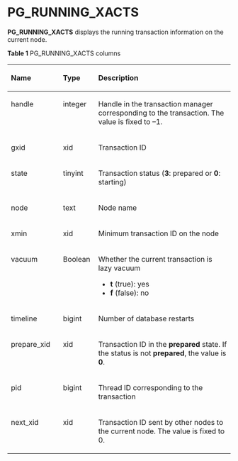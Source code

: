 # PG\_RUNNING\_XACTS<a name="EN-US_TOPIC_0000001151571796"></a>

**PG\_RUNNING\_XACTS**  displays the running transaction information on the current node.

**Table  1**  PG\_RUNNING\_XACTS columns

<a name="en-us_topic_0059778567_tfb5e94c949304dd5bdf7fd2d8d223080"></a>
<table><thead align="left"><tr id="en-us_topic_0059778567_r22475baed9fb4d4daad1f28269fbbd78"><th class="cellrowborder" valign="top" width="23.330000000000002%" id="mcps1.2.4.1.1"><p id="en-us_topic_0059778567_a9d40fb7778ec441fade86b126709b745"><a name="en-us_topic_0059778567_a9d40fb7778ec441fade86b126709b745"></a><a name="en-us_topic_0059778567_a9d40fb7778ec441fade86b126709b745"></a>Name</p>
</th>
<th class="cellrowborder" valign="top" width="15.790000000000001%" id="mcps1.2.4.1.2"><p id="en-us_topic_0059778567_aabccd98aa2704885bed6ef0616c775a0"><a name="en-us_topic_0059778567_aabccd98aa2704885bed6ef0616c775a0"></a><a name="en-us_topic_0059778567_aabccd98aa2704885bed6ef0616c775a0"></a>Type</p>
</th>
<th class="cellrowborder" valign="top" width="60.88%" id="mcps1.2.4.1.3"><p id="en-us_topic_0059778567_a4fefca91dbaf4b3abe70ffdd17c063a5"><a name="en-us_topic_0059778567_a4fefca91dbaf4b3abe70ffdd17c063a5"></a><a name="en-us_topic_0059778567_a4fefca91dbaf4b3abe70ffdd17c063a5"></a>Description</p>
</th>
</tr>
</thead>
<tbody><tr id="en-us_topic_0059778567_r9a2a76e76fb540f389a1ac769b44a147"><td class="cellrowborder" valign="top" width="23.330000000000002%" headers="mcps1.2.4.1.1 "><p id="en-us_topic_0059778567_a36330ba8f3bf4e5aab779fa27b375014"><a name="en-us_topic_0059778567_a36330ba8f3bf4e5aab779fa27b375014"></a><a name="en-us_topic_0059778567_a36330ba8f3bf4e5aab779fa27b375014"></a>handle</p>
</td>
<td class="cellrowborder" valign="top" width="15.790000000000001%" headers="mcps1.2.4.1.2 "><p id="en-us_topic_0059778567_a3cf06a6a3ee841d7bac62a9ed3a8da24"><a name="en-us_topic_0059778567_a3cf06a6a3ee841d7bac62a9ed3a8da24"></a><a name="en-us_topic_0059778567_a3cf06a6a3ee841d7bac62a9ed3a8da24"></a>integer</p>
</td>
<td class="cellrowborder" valign="top" width="60.88%" headers="mcps1.2.4.1.3 "><p id="en-us_topic_0059778567_a5870a20f3740491398ce1766c0e01e15"><a name="en-us_topic_0059778567_a5870a20f3740491398ce1766c0e01e15"></a><a name="en-us_topic_0059778567_a5870a20f3740491398ce1766c0e01e15"></a>Handle in the transaction manager corresponding to the transaction. The value is fixed to –1.</p>
</td>
</tr>
<tr id="en-us_topic_0059778567_rd0ce2f0fc41f4065ac89e15c2554b5cf"><td class="cellrowborder" valign="top" width="23.330000000000002%" headers="mcps1.2.4.1.1 "><p id="en-us_topic_0059778567_a2fb68fcd236e4be19fb7e059b81b27e3"><a name="en-us_topic_0059778567_a2fb68fcd236e4be19fb7e059b81b27e3"></a><a name="en-us_topic_0059778567_a2fb68fcd236e4be19fb7e059b81b27e3"></a>gxid</p>
</td>
<td class="cellrowborder" valign="top" width="15.790000000000001%" headers="mcps1.2.4.1.2 "><p id="en-us_topic_0059778567_a47ccc55377b64ebc9a06d4b821823e71"><a name="en-us_topic_0059778567_a47ccc55377b64ebc9a06d4b821823e71"></a><a name="en-us_topic_0059778567_a47ccc55377b64ebc9a06d4b821823e71"></a>xid</p>
</td>
<td class="cellrowborder" valign="top" width="60.88%" headers="mcps1.2.4.1.3 "><p id="en-us_topic_0059778567_afb8fcc97f46f48319317441448893ae7"><a name="en-us_topic_0059778567_afb8fcc97f46f48319317441448893ae7"></a><a name="en-us_topic_0059778567_afb8fcc97f46f48319317441448893ae7"></a>Transaction ID</p>
</td>
</tr>
<tr id="en-us_topic_0059778567_r3a87b100271c428d8d60788f981b551a"><td class="cellrowborder" valign="top" width="23.330000000000002%" headers="mcps1.2.4.1.1 "><p id="en-us_topic_0059778567_a6fd683e5665642838ec861765beaecf6"><a name="en-us_topic_0059778567_a6fd683e5665642838ec861765beaecf6"></a><a name="en-us_topic_0059778567_a6fd683e5665642838ec861765beaecf6"></a>state</p>
</td>
<td class="cellrowborder" valign="top" width="15.790000000000001%" headers="mcps1.2.4.1.2 "><p id="en-us_topic_0059778567_a7abf7428d2414cb0b532c9a8d1f383ad"><a name="en-us_topic_0059778567_a7abf7428d2414cb0b532c9a8d1f383ad"></a><a name="en-us_topic_0059778567_a7abf7428d2414cb0b532c9a8d1f383ad"></a>tinyint</p>
</td>
<td class="cellrowborder" valign="top" width="60.88%" headers="mcps1.2.4.1.3 "><p id="en-us_topic_0059778567_ab619656d4bd84aa08a11c1243118eba2"><a name="en-us_topic_0059778567_ab619656d4bd84aa08a11c1243118eba2"></a><a name="en-us_topic_0059778567_ab619656d4bd84aa08a11c1243118eba2"></a>Transaction status (<strong id="b53882690414225"><a name="b53882690414225"></a><a name="b53882690414225"></a>3</strong>: prepared or <strong id="b171847667114225"><a name="b171847667114225"></a><a name="b171847667114225"></a>0</strong>: starting)</p>
</td>
</tr>
<tr id="en-us_topic_0059778567_r6d7019f4d7774007bf4f6304154a7df6"><td class="cellrowborder" valign="top" width="23.330000000000002%" headers="mcps1.2.4.1.1 "><p id="en-us_topic_0059778567_a82341639eddf48c5a23f65aff2a3fb9e"><a name="en-us_topic_0059778567_a82341639eddf48c5a23f65aff2a3fb9e"></a><a name="en-us_topic_0059778567_a82341639eddf48c5a23f65aff2a3fb9e"></a>node</p>
</td>
<td class="cellrowborder" valign="top" width="15.790000000000001%" headers="mcps1.2.4.1.2 "><p id="en-us_topic_0059778567_a0bf82a39974f41358969dddf434aa2a1"><a name="en-us_topic_0059778567_a0bf82a39974f41358969dddf434aa2a1"></a><a name="en-us_topic_0059778567_a0bf82a39974f41358969dddf434aa2a1"></a>text</p>
</td>
<td class="cellrowborder" valign="top" width="60.88%" headers="mcps1.2.4.1.3 "><p id="en-us_topic_0059778567_af9b1ceeb6d724468ba082ab74f81e745"><a name="en-us_topic_0059778567_af9b1ceeb6d724468ba082ab74f81e745"></a><a name="en-us_topic_0059778567_af9b1ceeb6d724468ba082ab74f81e745"></a>Node name</p>
</td>
</tr>
<tr id="en-us_topic_0059778567_rd9e3c28a12754a82b75d81497b573ff4"><td class="cellrowborder" valign="top" width="23.330000000000002%" headers="mcps1.2.4.1.1 "><p id="en-us_topic_0059778567_af767104ac8b04b54bfe5e08b6faceeb5"><a name="en-us_topic_0059778567_af767104ac8b04b54bfe5e08b6faceeb5"></a><a name="en-us_topic_0059778567_af767104ac8b04b54bfe5e08b6faceeb5"></a>xmin</p>
</td>
<td class="cellrowborder" valign="top" width="15.790000000000001%" headers="mcps1.2.4.1.2 "><p id="en-us_topic_0059778567_ac60af4c72687422b80e360503cf31d68"><a name="en-us_topic_0059778567_ac60af4c72687422b80e360503cf31d68"></a><a name="en-us_topic_0059778567_ac60af4c72687422b80e360503cf31d68"></a>xid</p>
</td>
<td class="cellrowborder" valign="top" width="60.88%" headers="mcps1.2.4.1.3 "><p id="en-us_topic_0059778567_a5c863320452c4756b89818bf7c7e4485"><a name="en-us_topic_0059778567_a5c863320452c4756b89818bf7c7e4485"></a><a name="en-us_topic_0059778567_a5c863320452c4756b89818bf7c7e4485"></a>Minimum transaction ID on the node</p>
</td>
</tr>
<tr id="en-us_topic_0059778567_r3d0dc7c37a1b4acba7f09ac92b00378a"><td class="cellrowborder" valign="top" width="23.330000000000002%" headers="mcps1.2.4.1.1 "><p id="en-us_topic_0059778567_a3076c633e4344419968b2a14ff8b8442"><a name="en-us_topic_0059778567_a3076c633e4344419968b2a14ff8b8442"></a><a name="en-us_topic_0059778567_a3076c633e4344419968b2a14ff8b8442"></a>vacuum</p>
</td>
<td class="cellrowborder" valign="top" width="15.790000000000001%" headers="mcps1.2.4.1.2 "><p id="en-us_topic_0059778567_a512e99361d024c29b20b9cb3e2978d4c"><a name="en-us_topic_0059778567_a512e99361d024c29b20b9cb3e2978d4c"></a><a name="en-us_topic_0059778567_a512e99361d024c29b20b9cb3e2978d4c"></a><span id="text71461320193011"><a name="text71461320193011"></a><a name="text71461320193011"></a>Boolean</span></p>
</td>
<td class="cellrowborder" valign="top" width="60.88%" headers="mcps1.2.4.1.3 "><p id="en-us_topic_0059778567_ae2f0ed9cea4b48179252fbc8c28cfcd0"><a name="en-us_topic_0059778567_ae2f0ed9cea4b48179252fbc8c28cfcd0"></a><a name="en-us_topic_0059778567_ae2f0ed9cea4b48179252fbc8c28cfcd0"></a>Whether the current transaction is lazy vacuum</p>
<a name="ul588154784410"></a><a name="ul588154784410"></a><ul id="ul588154784410"><li><strong id="b100442681714225"><a name="b100442681714225"></a><a name="b100442681714225"></a>t</strong> (true): yes</li><li><strong id="b10924987114225"><a name="b10924987114225"></a><a name="b10924987114225"></a>f</strong> (false): no</li></ul>
</td>
</tr>
<tr id="en-us_topic_0059778567_rd399cb63df44475bb39bb23e9e01172e"><td class="cellrowborder" valign="top" width="23.330000000000002%" headers="mcps1.2.4.1.1 "><p id="en-us_topic_0059778567_a676886fd3a834a549bf3bc73c499fb5c"><a name="en-us_topic_0059778567_a676886fd3a834a549bf3bc73c499fb5c"></a><a name="en-us_topic_0059778567_a676886fd3a834a549bf3bc73c499fb5c"></a>timeline</p>
</td>
<td class="cellrowborder" valign="top" width="15.790000000000001%" headers="mcps1.2.4.1.2 "><p id="en-us_topic_0059778567_a000533d97a11404ea706d5e0fa96736c"><a name="en-us_topic_0059778567_a000533d97a11404ea706d5e0fa96736c"></a><a name="en-us_topic_0059778567_a000533d97a11404ea706d5e0fa96736c"></a>bigint</p>
</td>
<td class="cellrowborder" valign="top" width="60.88%" headers="mcps1.2.4.1.3 "><p id="en-us_topic_0059778567_a5b07ef71d37b4b91b558242f18f9a63f"><a name="en-us_topic_0059778567_a5b07ef71d37b4b91b558242f18f9a63f"></a><a name="en-us_topic_0059778567_a5b07ef71d37b4b91b558242f18f9a63f"></a>Number of database restarts</p>
</td>
</tr>
<tr id="en-us_topic_0059778567_r0d698ad428714a199424f649e750455f"><td class="cellrowborder" valign="top" width="23.330000000000002%" headers="mcps1.2.4.1.1 "><p id="en-us_topic_0059778567_a6eaabb8c5d3a4e808eb21830889db197"><a name="en-us_topic_0059778567_a6eaabb8c5d3a4e808eb21830889db197"></a><a name="en-us_topic_0059778567_a6eaabb8c5d3a4e808eb21830889db197"></a>prepare_xid</p>
</td>
<td class="cellrowborder" valign="top" width="15.790000000000001%" headers="mcps1.2.4.1.2 "><p id="en-us_topic_0059778567_a0a6014e248894ac39532f9a9cae9e5a2"><a name="en-us_topic_0059778567_a0a6014e248894ac39532f9a9cae9e5a2"></a><a name="en-us_topic_0059778567_a0a6014e248894ac39532f9a9cae9e5a2"></a>xid</p>
</td>
<td class="cellrowborder" valign="top" width="60.88%" headers="mcps1.2.4.1.3 "><p id="en-us_topic_0059778567_a8756280fdb654c43be446411d12dc8d8"><a name="en-us_topic_0059778567_a8756280fdb654c43be446411d12dc8d8"></a><a name="en-us_topic_0059778567_a8756280fdb654c43be446411d12dc8d8"></a>Transaction ID in the <strong id="b203282141814225"><a name="b203282141814225"></a><a name="b203282141814225"></a>prepared</strong> state. If the status is not <strong id="b91489691114225"><a name="b91489691114225"></a><a name="b91489691114225"></a>prepared</strong>, the value is <strong id="b70638145314225"><a name="b70638145314225"></a><a name="b70638145314225"></a>0</strong>.</p>
</td>
</tr>
<tr id="en-us_topic_0059778567_rd4773830b2bd4f63a1bf2b7c90ff5ea4"><td class="cellrowborder" valign="top" width="23.330000000000002%" headers="mcps1.2.4.1.1 "><p id="en-us_topic_0059778567_a87fee11ce51448049546de7c1f0392f6"><a name="en-us_topic_0059778567_a87fee11ce51448049546de7c1f0392f6"></a><a name="en-us_topic_0059778567_a87fee11ce51448049546de7c1f0392f6"></a>pid</p>
</td>
<td class="cellrowborder" valign="top" width="15.790000000000001%" headers="mcps1.2.4.1.2 "><p id="en-us_topic_0059778567_aa2fcba2a04614ce7a9bb619946025479"><a name="en-us_topic_0059778567_aa2fcba2a04614ce7a9bb619946025479"></a><a name="en-us_topic_0059778567_aa2fcba2a04614ce7a9bb619946025479"></a>bigint</p>
</td>
<td class="cellrowborder" valign="top" width="60.88%" headers="mcps1.2.4.1.3 "><p id="en-us_topic_0059778567_a17c3090f555f4627be5bee0258ed34c3"><a name="en-us_topic_0059778567_a17c3090f555f4627be5bee0258ed34c3"></a><a name="en-us_topic_0059778567_a17c3090f555f4627be5bee0258ed34c3"></a>Thread ID corresponding to the transaction</p>
</td>
</tr>
<tr id="en-us_topic_0059778567_r410c916ded7e4948948e1f957c2a0ed5"><td class="cellrowborder" valign="top" width="23.330000000000002%" headers="mcps1.2.4.1.1 "><p id="en-us_topic_0059778567_ad0d723c9dcc444e6a241d9ab23647974"><a name="en-us_topic_0059778567_ad0d723c9dcc444e6a241d9ab23647974"></a><a name="en-us_topic_0059778567_ad0d723c9dcc444e6a241d9ab23647974"></a>next_xid</p>
</td>
<td class="cellrowborder" valign="top" width="15.790000000000001%" headers="mcps1.2.4.1.2 "><p id="en-us_topic_0059778567_a4dff37aaf5b04f8198bdb0b3ec964b70"><a name="en-us_topic_0059778567_a4dff37aaf5b04f8198bdb0b3ec964b70"></a><a name="en-us_topic_0059778567_a4dff37aaf5b04f8198bdb0b3ec964b70"></a>xid</p>
</td>
<td class="cellrowborder" valign="top" width="60.88%" headers="mcps1.2.4.1.3 "><p id="en-us_topic_0059778567_acbcf74298f784b7181b43913741ba46d"><a name="en-us_topic_0059778567_acbcf74298f784b7181b43913741ba46d"></a><a name="en-us_topic_0059778567_acbcf74298f784b7181b43913741ba46d"></a><span id="text690741819219"><a name="text690741819219"></a><a name="text690741819219"></a>Transaction ID sent by other nodes to the current node. The value is fixed to 0.</p>
</td>
</tr>
</tbody>
</table>
